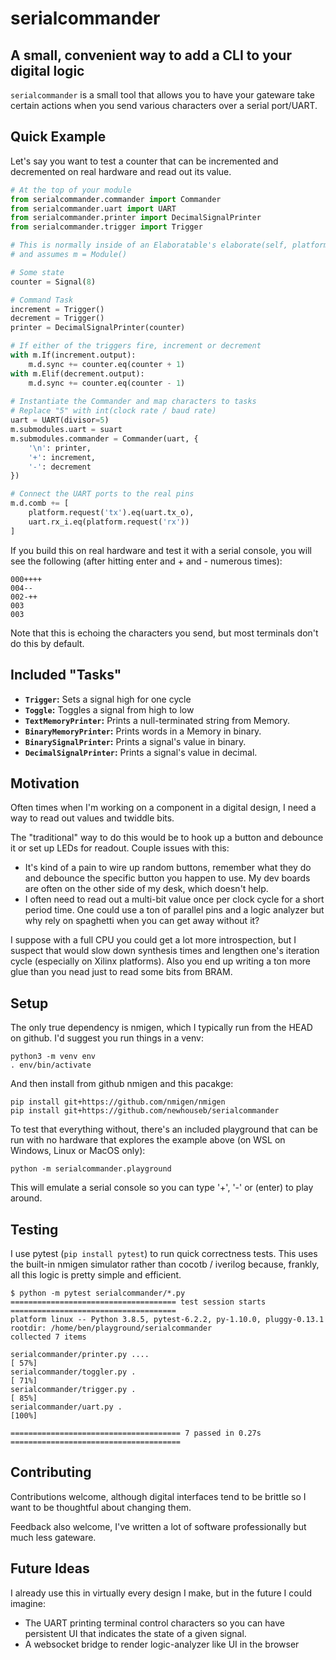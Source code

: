 # serialcommander
## A small, convenient way to add a CLI to your digital logic

`serialcommander` is a small tool that allows you to have your gateware take certain actions when you send various characters over a serial port/UART.

## Quick Example

Let's say you want to test a counter that can be incremented and decremented on real hardware and read out its value. 

```python
# At the top of your module
from serialcommander.commander import Commander
from serialcommander.uart import UART
from serialcommander.printer import DecimalSignalPrinter
from serialcommander.trigger import Trigger

# This is normally inside of an Elaboratable's elaborate(self, platform) method
# and assumes m = Module()

# Some state
counter = Signal(8)

# Command Task
increment = Trigger()
decrement = Trigger()
printer = DecimalSignalPrinter(counter)

# If either of the triggers fire, increment or decrement
with m.If(increment.output):
    m.d.sync += counter.eq(counter + 1)
with m.Elif(decrement.output):
    m.d.sync += counter.eq(counter - 1)
    
# Instantiate the Commander and map characters to tasks
# Replace "5" with int(clock rate / baud rate)
uart = UART(divisor=5) 
m.submodules.uart = suart
m.submodules.commander = Commander(uart, {
    '\n': printer,
    '+': increment,
    '-': decrement
})

# Connect the UART ports to the real pins
m.d.comb += [
    platform.request('tx').eq(uart.tx_o),
    uart.rx_i.eq(platform.request('rx'))
]
```

If you build this on real hardware and test it with a serial console, you will see the following (after hitting enter and + and - numerous times):

```
000++++
004--
002-++
003
003
```

Note that this is echoing the characters you send, but most terminals don't do this by default.

## Included "Tasks"

- **`Trigger`:** Sets a signal high for one cycle
- **`Toggle`:** Toggles a signal from high to low
- **`TextMemoryPrinter`:** Prints a null-terminated string from Memory.
- **`BinaryMemoryPrinter`:** Prints words in a Memory in binary.
- **`BinarySignalPrinter`:** Prints a signal's value in binary.
- **`DecimalSignalPrinter`:** Prints a signal's value in decimal.

## Motivation

Often times when I'm working on a component in a digital design, I need a way to read out values and twiddle bits. 

The "traditional" way to do this would be to hook up a button and debounce it or set up LEDs for readout. Couple issues with this:

- It's kind of a pain to wire up random buttons, remember what they do and debounce the specific button you happen to use. My dev boards are often on the other side of my desk, which doesn't help.
- I often need to read out a multi-bit value once per clock cycle for a short period time. One could use a ton of parallel pins and a logic analyzer but why rely on spaghetti when you can get away without it?

I suppose with a full CPU you could get a lot more introspection, but I suspect that would slow down synthesis times and lengthen one's iteration cycle (especially on Xilinx platforms). Also you end up writing a ton more glue than you nead just to read some bits from BRAM.

## Setup

The only true dependency is nmigen, which I typically run from the HEAD on github. I'd suggest you run things in a venv:

```
python3 -m venv env
. env/bin/activate
```

And then install from github nmigen and this pacakge:

```
pip install git+https://github.com/nmigen/nmigen
pip install git+https://github.com/newhouseb/serialcommander
```

To test that everything without, there's an included playground that can be run with no hardware that explores the example above (on WSL on Windows, Linux or MacOS only):

```
python -m serialcommander.playground
```

This will emulate a serial console so you can type '+', '-' or (enter) to play around.


## Testing

I use pytest (`pip install pytest`) to run quick correctness tests. This uses the built-in nmigen simulator rather than cocotb / iverilog because, frankly, all this logic is pretty simple and efficient.

```
$ python -m pytest serialcommander/*.py
===================================== test session starts =====================================
platform linux -- Python 3.8.5, pytest-6.2.2, py-1.10.0, pluggy-0.13.1
rootdir: /home/ben/playground/serialcommander
collected 7 items

serialcommander/printer.py ....                                                         [ 57%]
serialcommander/toggler.py .                                                            [ 71%]
serialcommander/trigger.py .                                                            [ 85%]
serialcommander/uart.py .                                                               [100%]

====================================== 7 passed in 0.27s ======================================
```

## Contributing

Contributions welcome, although digital interfaces tend to be brittle so I want to be thoughtful about changing them.

Feedback also welcome, I've written a lot of software professionally but much less gateware.


## Future Ideas

I already use this in virtually every design I make, but in the future I could imagine:

- The UART printing terminal control characters so you can have persistent UI that indicates the state of a given signal.
- A websocket bridge to render logic-analyzer like UI in the browser
